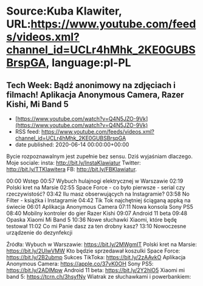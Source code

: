 # Source:Kuba Klawiter, URL:https://www.youtube.com/feeds/videos.xml?channel_id=UCLr4hMhk_2KE0GUBSBrspGA, language:pl-PL

## Tech Week: Bądź anonimowy na zdjęciach i filmach! Aplikacja Anonymous Camera, Razer Kishi, Mi Band 5
 - [https://www.youtube.com/watch?v=Q4N5JZO-9Vk](https://www.youtube.com/watch?v=Q4N5JZO-9Vk)
 - RSS feed: https://www.youtube.com/feeds/videos.xml?channel_id=UCLr4hMhk_2KE0GUBSBrspGA
 - date published: 2020-06-14 00:00:00+00:00

Bycie rozpoznawalnym jest zupełnie bez sensu. Dziś wyjaśniam dlaczego.
Moje sociale: 
insta: http://bit.ly/InstaKlawiatur 
Twitter: http://bit.ly/TTKlawitera
FB: http://bit.ly/FBKlawiatur.

00:00 Wstęp
00:57 Wybuch hulajnogi elektrycznej w Warszawie
02:19 Polski kret na Marsie
02:55 Space Force - co było pierwsze - serial czy rzeczywistość?
03:42 Ilu masz obserwujących na Instagramie?
03:58 No Filter - książka i Instagramie
04:42 Tik Tok najchętniej ściąganą appką na świecie
06:01 Aplikacja Anonymous Camera
07:11 Nowa konsola Sony PS5
08:40 Mobilny kontroler do gier Razer Kishi
09:07 Android 11 beta
09:48 Opaska Xiaomi Mi Band 5
10:36 Nowe słuchawki Xiaomi, które będę testował
11:02 Co mi Panie dasz za ten drobny kasz?
13:10 Nowoczesne urządzenie do dezynfekcji

 

Źródła:
Wybuch w Warszawie: https://bit.ly/2MWgmIT
Polski kret na Marsie: https://bit.ly/2UIwVMW
Kto będzie sprzedawał koszulki Space Force: https://bit.ly/2B2ubmp
Sukces TikToka: https://bit.ly/2zAAvkO
Aplikacja Anonymous Camera: https://apple.co/37vK0OH
Sony PS5: https://bit.ly/2ADlMpw
Android 11 beta: https://bit.ly/2Y2hlO5
Xiaomi mi band 5: https://tcrn.ch/3hsyfNy
Wiatrak ze słuchawkami i powerbankiem:

